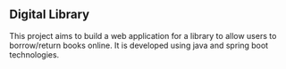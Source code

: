 ## Digital Library

This project aims to build a web application for a library to allow users to borrow/return books online. It is developed using java and spring boot technologies.
